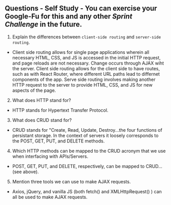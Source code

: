 ## Questions - Self Study - You can exercise your Google-Fu for this and any other _Sprint Challenge_ in the future.

1. Explain the differences between `client-side routing` and `server-side routing`.

*  Client side routing allows for single page applications wherein all necessary HTML, CSS, and JS is accessed in the initial HTTP request, and page reloads are not necessary. Change occurs through AJAX wiht the server. Client side routing allows for the client side to have routes, such as with React Router, where different URL paths lead to differnet components of the app. Serve side routing involves making another HTTP request to the server to provide HTML, CSS, and JS for new aspects of the page.

2. What does HTTP stand for? 

*  HTTP stands for Hypertext Transfer Protocol.

3. What does CRUD stand for? 

* CRUD stands for "Create, Read, Update, Destroy...the four functions of persistant storage. In the context of servers it loosely corresponds to the POST, GET, PUT, and DELETE methods.

4. Which HTTP methods can be mapped to the CRUD acronym that we use when interfacing with APIs/Servers.

*  POST, GET, PUT, and DELETE, respectively, can be mapped to CRUD...(see above).

5. Mention three tools we can use to make AJAX requests.

*  Axios, jQuery, and vanilla JS (both fetch() and XMLHttpRequest() ) can all be used to make AJAX requests.
